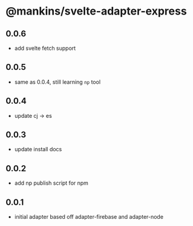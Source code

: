 # @mankins/svelte-adapter-express

## 0.0.6

- add svelte fetch support

## 0.0.5

- same as 0.0.4, still learning `np` tool

## 0.0.4

- update cj -> es

## 0.0.3

- update install docs

## 0.0.2

- add np publish script for npm

## 0.0.1

- initial adapter based off adapter-firebase and adapter-node


